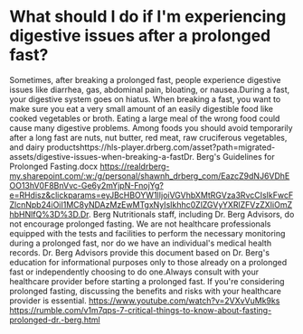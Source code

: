 # What should I do if I'm experiencing digestive issues after a prolonged fast?

Sometimes, after breaking a prolonged fast, people experience digestive issues like diarrhea, gas, abdominal pain, bloating, or nausea.During a fast, your digestive system goes on hiatus. When breaking a fast, you want to make sure you eat a very small amount of an easily digestible food like cooked vegetables or broth. Eating a large meal of the wrong food could cause many digestive problems. Among foods you should avoid temporarily after a long fast are nuts, nut butter, red meat, raw cruciferous vegetables, and dairy productshttps://hls-player.drberg.com/asset?path=migrated-assets/digestive-issues-when-breaking-a-fastDr. Berg's Guidelines for Prolonged Fasting.docx https://realdrberg-my.sharepoint.com/:w:/g/personal/shawnh_drberg_com/EazcZ9dNJ6VDhEOO13hV0F8BnVvc-Ge6y2mYjpN-FnojYg?e=RHdisz&clickparams=eyJBcHBOYW1lIjoiVGVhbXMtRGVza3RvcCIsIkFwcFZlcnNpb24iOiI1MC8yNDAzMzEwMTgxNyIsIkhhc0ZlZGVyYXRlZFVzZXIiOmZhbHNlfQ%3D%3D.Dr. Berg Nutritionals staff, including Dr. Berg Advisors, do not encourage prolonged fasting. We are not healthcare professionals equipped with the tests and facilities to perform the necessary monitoring during a prolonged fast, nor do we have an individual's medical health records. Dr. Berg Advisors provide this document based on Dr. Berg's education for informational purposes only to those already on a prolonged fast or independently choosing to do one.Always consult with your healthcare provider before starting a prolonged fast. If you're considering prolonged fasting, discussing the benefits and risks with your healthcare provider is essential. https://www.youtube.com/watch?v=2VXvVuMk9ks https://rumble.com/v1m7qps-7-critical-things-to-know-about-fasting-prolonged-dr.-berg.html